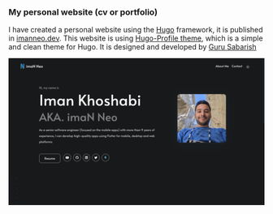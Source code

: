 ### My personal website (cv or portfolio)
I have created a personal website using the [Hugo](https://gohugo.io/) framework, it is published in [imanneo.dev](https://imanneo.dev/).
This website is using [Hugo-Profile theme](https://themes.gohugo.io/themes/hugo-profile/), which is a simple and clean theme for Hugo. It is designed and developed by [Guru Sabarish](https://www.linkedin.com/in/gurusabarish/)

<div style="text-align:center"><img src="https://github.com/imaNNeo/imanneo.dev/blob/main/repo_files/screenshot1.png?raw=true" /></div>